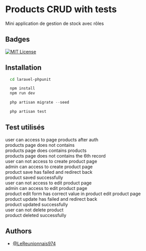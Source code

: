 # Products CRUD with tests

Mini application de gestion de stock avec rôles

## Badges

[![MIT License](https://img.shields.io/badge/License-MIT-green.svg)](https://choosealicense.com/licenses/mit/)

## Installation

```bash
  cd laravel-phpunit
```

```bash
  npm install
  npm run dev
```

```php
  php artisan migrate --seed
```

```php
  php artisan test
```

## Test utilisés

user can access to page products after auth  
products page does not contains  
products page does contains products  
products page does not contains the 6th record  
user can not access to create product page  
admin can access to create product page  
product save has failed and redirect back  
product saved successfully  
user can not access to edit product page  
admin can access to edit product page  
product edit form has correct value in product edit product page  
product update has failed and redirect back  
product updated successfully  
user can not delete product  
product deleted successfully

## Authors

-   [@LeReunionnais974](https://github.com/LeReunionnais974)
